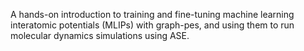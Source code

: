 A hands-on introduction to training and fine-tuning machine learning interatomic potentials (MLIPs) with graph-pes, and using them to run molecular dynamics simulations using ASE.
